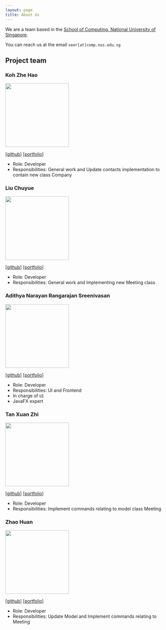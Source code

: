 ```yaml
---
layout: page
title: About Us
---
```


We are a team based in the [School of Computing, National University of Singapore](http://www.comp.nus.edu.sg).

You can reach us at the email `seer[at]comp.nus.edu.sg`

## Project team

### Koh Zhe Hao

<img src="images/koh-zhe-hao.png" width="200px">

[[github](http://github.com/koh-zhe-hao)]
[[portfolio](team/koh-zhe-hao.md)]

* Role: Developer
* Responsibilities: General work and Update contacts implementation to contain new class Company

### Liu Chuyue

<img src="images/ramenmen.png" width="200px">

[[github](http://github.com/ramenmen)] [[portfolio](team/liu-chuyue.md)]

* Role: Developer
* Responsibilities: General work and Implementing new Meeting class

### Adithya Narayan Rangarajan Sreenivasan

<img src="images/adithyanarayan.png" width="200px">

[[github](http://github.com/AdithyaNarayan)] [[portfolio](team/AdithyaNarayan.md)]

* Role: Developer
* Responsibilities: UI and Frontend
* In charge of `UI`
* JavaFX expert

### Tan Xuan Zhi

<img src="images/xxzz-tt.png" width="200px">

[[github](https://github.com/xxzz-tt)]
[[portfolio](team/xxzz-tt.md)]

* Role: Developer
* Responsibilities: Implement commands relating to model class Meeting

### Zhao Huan

<img src="images/zhaohuanqdcn.png" width="200px">

[[github](http://github.com/zhaohuanqdcn)]
[[portfolio](team/zhaohuanqdcn.md)]

* Role: Developer
* Responsibilities: Update Model and Implement commands relating to Meeting
